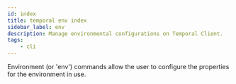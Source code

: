 ```yaml
---
id: index
title: temporal env index
sidebar_label: env
description: Manage environmental configurations on Temporal Client.
tags:
    - cli
---
```


Environment (or 'env') commands allow the user to configure the properties for the environment in use.
